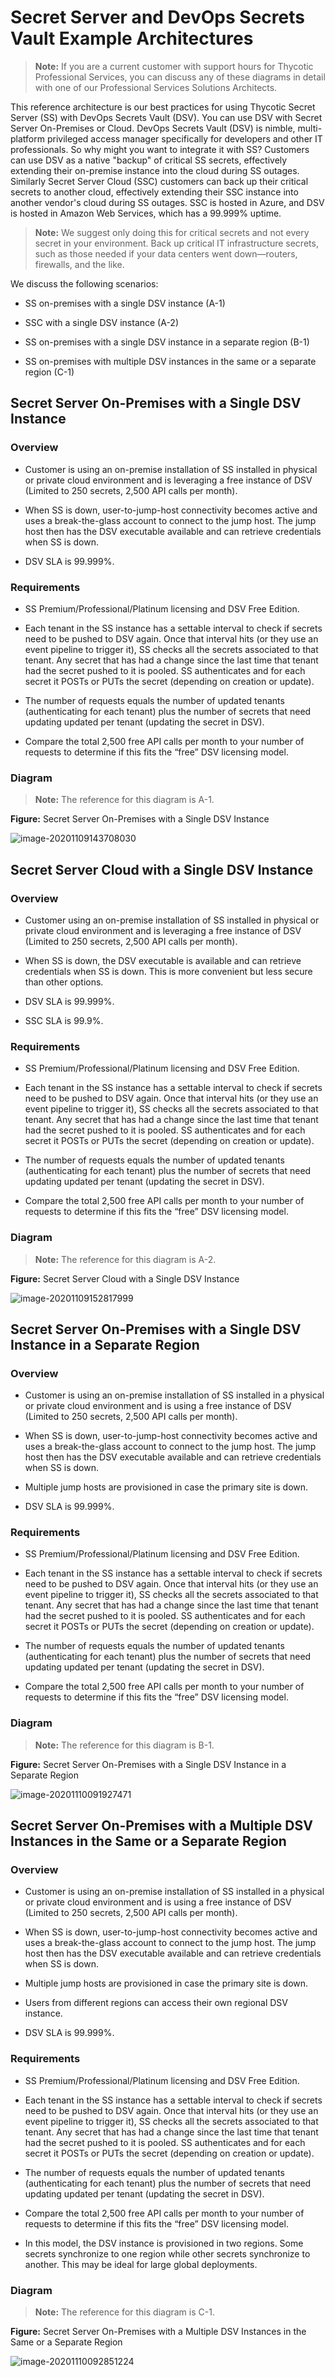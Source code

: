[title]: # (Secret Server and DevOps Secrets Vault Example Architectures)
[tags]: # (DevOps Secrets Vault, Architecture, Integration, DSV)
[priority]: # (1000)

# Secret Server and DevOps Secrets Vault Example Architectures

> **Note:** If you are a current customer with support hours for Thycotic Professional Services, you can discuss any of these diagrams in detail with one of our Professional Services Solutions Architects.

This reference architecture is our best practices for using Thycotic Secret Server (SS) with DevOps Secrets Vault (DSV). You can use DSV with Secret Server On-Premises or Cloud. DevOps Secrets Vault (DSV) is nimble, multi-platform privileged access manager specifically for developers and other IT professionals. So why might you want to integrate it with SS? Customers can use DSV as a native "backup" of critical SS secrets, effectively extending their on-premise instance into the cloud during SS outages. Similarly Secret Server Cloud (SSC) customers can back up their critical secrets to another cloud, effectively extending their SSC instance into another vendor's cloud during SS outages. SSC is hosted in Azure, and DSV is hosted in Amazon Web Services, which has a 99.999% uptime.

> **Note:** We suggest only doing this for critical secrets and not every secret in your environment. Back up critical IT infrastructure secrets, such as those needed if your data centers went down—routers, firewalls, and the like.

We discuss the following scenarios:

- SS on-premises with a single DSV instance (A-1)

- SSC with a single DSV instance (A-2)

- SS on-premises with a single DSV instance in a separate region (B-1)

- SS on-premises with multiple DSV instances in the same or a separate region (C-1)

## Secret Server On-Premises with a Single DSV Instance

### Overview

- Customer is using an on-premise installation of SS installed in physical or private cloud environment and is leveraging a free instance of DSV (Limited to 250 secrets, 2,500 API calls per month).

- When SS is down, user-to-jump-host connectivity becomes active and uses a break-the-glass account to connect to the jump host. The jump host then has the DSV executable available and can retrieve credentials when SS is down. 

- DSV SLA is 99.999%.

### Requirements

- SS Premium/Professional/Platinum licensing and DSV Free Edition. 

- Each tenant in the SS instance has a settable interval  to check if secrets need to be pushed to DSV again. Once that interval hits (or they use an event pipeline to trigger it), SS checks all the secrets associated to that tenant. Any secret that has had a change since the last time that tenant had the secret pushed to it is pooled. SS authenticates and for each secret it POSTs or PUTs the secret (depending on creation or update). 

- The number of requests equals the number of updated tenants (authenticating for each tenant) plus the number of secrets that need updating updated per tenant (updating the secret in DSV). 

- Compare the total 2,500 free API calls per month to your number of requests to determine if this fits the “free” DSV licensing model.


### Diagram

> **Note:** The reference for this diagram is A-1.

**Figure:** Secret Server On-Premises with a Single DSV Instance

![image-20201109143708030](images/image-20201109143708030.png)

## Secret Server Cloud with a Single DSV Instance

### Overview

- Customer using an on-premise installation of SS installed in physical or private cloud environment and is leveraging a free instance of DSV (Limited to 250 secrets, 2,500 API calls per month).

- When SS is down, the DSV executable is available and can retrieve credentials when SS is down. This is more convenient but less secure than other options.

- DSV SLA is 99.999%.

- SSC SLA is 99.9%.

### Requirements

- SS Premium/Professional/Platinum licensing and DSV Free Edition. 

- Each tenant in the SS instance has a settable interval  to check if secrets need to be pushed to DSV again. Once that interval hits (or they use an event pipeline to trigger it), SS checks all the secrets associated to that tenant. Any secret that has had a change since the last time that tenant had the secret pushed to it is pooled. SS authenticates and for each secret it POSTs or PUTs the secret (depending on creation or update). 

- The number of requests equals the number of updated tenants (authenticating for each tenant) plus the number of secrets that need updating updated per tenant (updating the secret in DSV). 

- Compare the total 2,500 free API calls per month to your number of requests to determine if this fits the “free” DSV licensing model.


### Diagram

> **Note:** The reference for this diagram is A-2.

**Figure:** Secret Server Cloud with a Single DSV Instance

![image-20201109152817999](images/image-20201109152817999.png)

## Secret Server On-Premises with a Single DSV Instance in a Separate Region

### Overview

- Customer is using an on-premise installation of SS installed in a physical or private cloud environment and is using a free instance of DSV (Limited to 250 secrets, 2,500 API calls per month).

- When SS is down, user-to-jump-host connectivity becomes active and uses a break-the-glass account to connect to the jump host. The jump host then has the DSV executable available and can retrieve credentials when SS is down. 

- Multiple jump hosts are provisioned in case the primary site is down.

- DSV SLA is 99.999%.

### Requirements

- SS Premium/Professional/Platinum licensing and DSV Free Edition. 

- Each tenant in the SS instance has a settable interval  to check if secrets need to be pushed to DSV again. Once that interval hits (or they use an event pipeline to trigger it), SS checks all the secrets associated to that tenant. Any secret that has had a change since the last time that tenant had the secret pushed to it is pooled. SS authenticates and for each secret it POSTs or PUTs the secret (depending on creation or update). 

- The number of requests equals the number of updated tenants (authenticating for each tenant) plus the number of secrets that need updating updated per tenant (updating the secret in DSV). 

- Compare the total 2,500 free API calls per month to your number of requests to determine if this fits the “free” DSV licensing model.

### Diagram

> **Note:** The reference for this diagram is B-1.

**Figure:** Secret Server On-Premises with a Single DSV Instance in a Separate Region

![image-20201110091927471](images/image-20201110091927471.png)

## Secret Server On-Premises with a Multiple DSV Instances in the Same or a Separate Region

### Overview

- Customer is using an on-premise installation of SS installed in a physical or private cloud environment and is using a free instance of DSV (Limited to 250 secrets, 2,500 API calls per month).

- When SS is down, user-to-jump-host connectivity becomes active and uses a break-the-glass account to connect to the jump host. The jump host then has the DSV executable available and can retrieve credentials when SS is down. 

- Multiple jump hosts are provisioned in case the primary site is down.

- Users from different regions can access their own regional DSV instance.

- DSV SLA is 99.999%.

### Requirements

- SS Premium/Professional/Platinum licensing and DSV Free Edition. 

- Each tenant in the SS instance has a settable interval  to check if secrets need to be pushed to DSV again. Once that interval hits (or they use an event pipeline to trigger it), SS checks all the secrets associated to that tenant. Any secret that has had a change since the last time that tenant had the secret pushed to it is pooled. SS authenticates and for each secret it POSTs or PUTs the secret (depending on creation or update). 

- The number of requests equals the number of updated tenants (authenticating for each tenant) plus the number of secrets that need updating updated per tenant (updating the secret in DSV). 

- Compare the total 2,500 free API calls per month to your number of requests to determine if this fits the “free” DSV licensing model.

- In this model, the DSV instance is provisioned in two regions. Some secrets synchronize to one region while other secrets synchronize to another. This may be ideal for large global deployments.


### Diagram

> **Note:** The reference for this diagram is C-1.

**Figure:** Secret Server On-Premises with a Multiple DSV Instances in the Same or a Separate Region

![image-20201110092851224](images/image-20201110092851224.png)